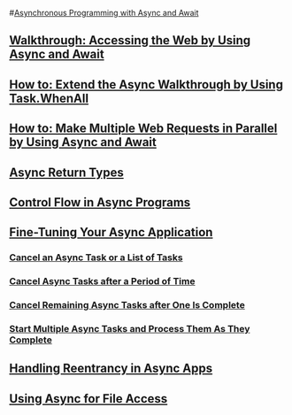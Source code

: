 #[Asynchronous Programming with Async and Await](index.md)
## [Walkthrough: Accessing the Web by Using Async and Await](walkthrough-accessing-the-web-by-using-async-and-await.md)
## [How to: Extend the Async Walkthrough by Using Task.WhenAll](how-to-extend-the-async-walkthrough-by-using-task-whenall.md)
## [How to: Make Multiple Web Requests in Parallel by Using Async and Await](how-to-make-multiple-web-requests-in-parallel-by-using-async-and-await.md)
## [Async Return Types](async-return-types.md)
## [Control Flow in Async Programs](control-flow-in-async-programs.md)
## [Fine-Tuning Your Async Application](fine-tuning-your-async-application.md)
### [Cancel an Async Task or a List of Tasks](cancel-an-async-task-or-a-list-of-tasks.md)
### [Cancel Async Tasks after a Period of Time](cancel-async-tasks-after-a-period-of-time.md)
### [Cancel Remaining Async Tasks after One Is Complete](cancel-remaining-async-tasks-after-one-is-complete.md)
### [Start Multiple Async Tasks and Process Them As They Complete](start-multiple-async-tasks-and-process-them-as-they-complete.md)
## [Handling Reentrancy in Async Apps](handling-reentrancy-in-async-apps.md)
## [Using Async for File Access](using-async-for-file-access.md)
